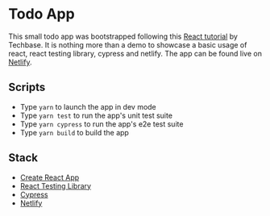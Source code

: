 # Todo App

This small todo app was bootstrapped following this [React tutorial](https://youtu.be/RgxyPMJmlRA) by Techbase. It is nothing more than a demo to showcase a basic usage of react, react testing library, cypress and netlify. The app can be found live on [Netlify](https://remarkable-kangaroo-24b721.netlify.app/).

## Scripts

- Type `yarn` to launch the app in dev mode
- Type `yarn test` to run the app's unit test suite
- Type `yarn cypress` to run the app's e2e test suite
- Type `yarn build` to build the app

## Stack

- [Create React App](https://github.com/facebook/create-react-app)
- [React Testing Library](https://testing-library.com/)
- [Cypress](https://docs.cypress.io/)
- [Netlify](https://www.netlify.com/)

